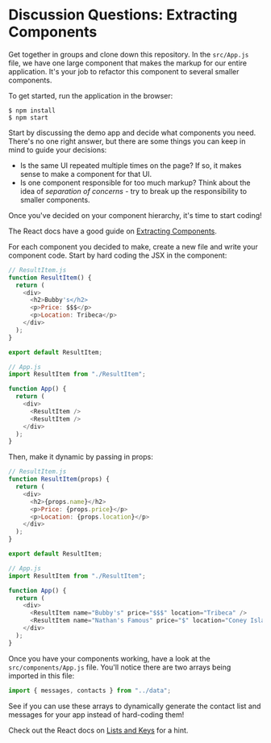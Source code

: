 # Discussion Questions: Extracting Components

Get together in groups and clone down this repository. In the `src/App.js` file,
we have one large component that makes the markup for our entire application.
It's your job to refactor this component to several smaller components.

To get started, run the application in the browser:

```console
$ npm install
$ npm start
```

Start by discussing the demo app and decide what components you need. There's no
one right answer, but there are some things you can keep in mind to guide your
decisions:

- Is the same UI repeated multiple times on the page? If so, it makes sense to
  make a component for that UI.
- Is one component responsible for too much markup? Think about the idea of _separation
  of concerns_ - try to break up the responsibility to smaller components.

Once you've decided on your component hierarchy, it's time to start coding!

The React docs have a good guide on [Extracting Components](https://reactwithhooks.netlify.app/docs/components-and-props.html#extracting-components).

For each component you decided to make, create a new file and write your component code.
Start by hard coding the JSX in the component:

```js
// ResultItem.js
function ResultItem() {
  return (
    <div>
      <h2>Bubby's</h2>
      <p>Price: $$$</p>
      <p>Location: Tribeca</p>
    </div>
  );
}

export default ResultItem;

// App.js
import ResultItem from "./ResultItem";

function App() {
  return (
    <div>
      <ResultItem />
      <ResultItem />
    </div>
  );
}
```

Then, make it dynamic by passing in props:

```js
// ResultItem.js
function ResultItem(props) {
  return (
    <div>
      <h2>{props.name}</h2>
      <p>Price: {props.price}</p>
      <p>Location: {props.location}</p>
    </div>
  );
}

export default ResultItem;

// App.js
import ResultItem from "./ResultItem";

function App() {
  return (
    <div>
      <ResultItem name="Bubby's" price="$$$" location="Tribeca" />
      <ResultItem name="Nathan's Famous" price="$" location="Coney Island" />
    </div>
  );
}
```

Once you have your components working, have a look at the `src/components/App.js` file.
You'll notice there are two arrays being imported in this file:

```js
import { messages, contacts } from "../data";
```

See if you can use these arrays to dynamically generate the contact list and messages for your app instead of hard-coding them!

Check out the React docs on
[Lists and Keys](https://reactjs.org/docs/lists-and-keys.html) for a hint.
